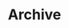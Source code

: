 ---
title: Archive
description: My old and current post archived for your needs.
header_img: /img/archive-bg.jpg
short: true
---